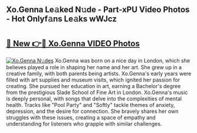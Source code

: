 ## Xo.Genna Le𝚊ked N𝚞de - Part-xPU Video Photos - Hot Onlyf𝚊ns Le𝚊ks wWJcz

# <h2><a href="http://ac37217.deff.icu/?id=Xo.Genna">🔗 New 👉🔴 Xo.Genna VIDEO Photos</a></h2>

[![Xo.Genna N𝚞des](https://i.imgur.com/rIISA9y.gif)](http://ac37217.deff.icu/?id=Xo.Genna)
Xo.Genna was born on a nice day in London, which she believes played a role in shaping her name and her art. She grew up in a creative family, with both parents being artists. Xo.Genna's early years were filled with art supplies and museum visits, which ignited her passion for creating. She pursued her education in art, earning a Bachelor's degree from the prestigious Slade School of Fine Art in London. Xo.Genna's music is deeply personal, with songs that delve into the complexities of mental health. Tracks like "Pool Party" and "Softly" tackle themes of anxiety, depression, and the desire for connection. She bravely shares her own struggles with these issues, creating a space of empathy and understanding for listeners who grapple with similar challenges.
